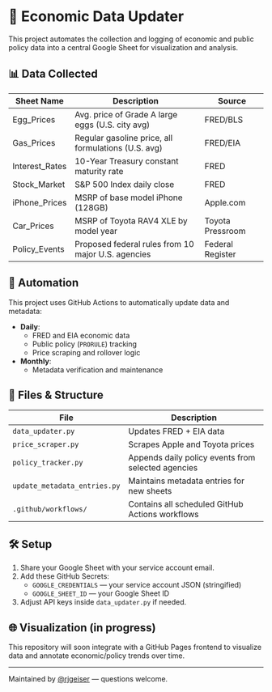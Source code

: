 
# 🧮 Economic Data Updater

This project automates the collection and logging of economic and public policy data into a central Google Sheet for visualization and analysis.

## 📊 Data Collected

| Sheet Name       | Description                                                | Source            |
|------------------|------------------------------------------------------------|-------------------|
| Egg_Prices       | Avg. price of Grade A large eggs (U.S. city avg)           | FRED/BLS          |
| Gas_Prices       | Regular gasoline price, all formulations (U.S. avg)        | FRED/EIA          |
| Interest_Rates   | 10-Year Treasury constant maturity rate                    | FRED              |
| Stock_Market     | S&P 500 Index daily close                                  | FRED              |
| iPhone_Prices    | MSRP of base model iPhone (128GB)                          | Apple.com         |
| Car_Prices       | MSRP of Toyota RAV4 XLE by model year                      | Toyota Pressroom  |
| Policy_Events    | Proposed federal rules from 10 major U.S. agencies         | Federal Register  |

## 🔁 Automation

This project uses GitHub Actions to automatically update data and metadata:

- **Daily**:
  - FRED and EIA economic data
  - Public policy (`PRORULE`) tracking
  - Price scraping and rollover logic
- **Monthly**:
  - Metadata verification and maintenance

## 📁 Files & Structure

| File                          | Description                                         |
|-------------------------------|-----------------------------------------------------|
| `data_updater.py`            | Updates FRED + EIA data                             |
| `price_scraper.py`           | Scrapes Apple and Toyota prices                    |
| `policy_tracker.py`          | Appends daily policy events from selected agencies |
| `update_metadata_entries.py` | Maintains metadata entries for new sheets          |
| `.github/workflows/`         | Contains all scheduled GitHub Actions workflows    |

## 🛠 Setup

1. Share your Google Sheet with your service account email.
2. Add these GitHub Secrets:
   - `GOOGLE_CREDENTIALS` — your service account JSON (stringified)
   - `GOOGLE_SHEET_ID` — your Google Sheet ID
3. Adjust API keys inside `data_updater.py` if needed.

## 🌐 Visualization (in progress)

This repository will soon integrate with a GitHub Pages frontend to visualize data and annotate economic/policy trends over time.

---

Maintained by [@rjgeiser](https://github.com/rjgeiser) — questions welcome.
